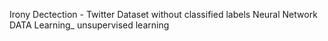 Irony Dectection - Twitter Dataset without classified labels
Neural Network DATA Learning_ unsupervised learning
